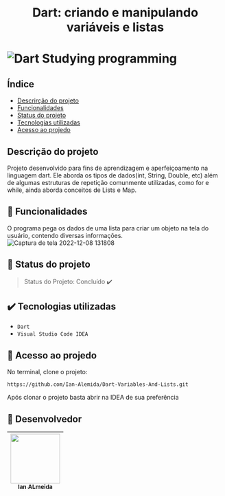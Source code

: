 <h1 align="center"> Dart: criando e manipulando variáveis e listas <h1>

![Dart Studying programming](https://user-images.githubusercontent.com/110541053/206485694-b00d33e3-abe6-49fb-8f14-206a28f66b0f.png)

## Índice 

* [Descrirção do projeto](#descrição-do-projeto)
* [Funcionalidades](#funcionalidades)
* [Status do projeto](#status-do-projeto)
* [Tecnologias utilizadas](tecnologias-utilizadas)
* [Acesso ao projedo](Acesso-ao-projedo)


## Descrição do projeto

Projeto desenvolvido para fins de aprendizagem e aperfeiçoamento na linguagem dart. Ele aborda os tipos de dados(int, String, Double, etc) além de algumas estruturas de repetição comunmente utilizadas, como for e while, ainda aborda conceitos de Lists e Map. 

## 🔨 Funcionalidades

O programa pega os dados de uma lista para criar um objeto na tela do usuário, contendo diversas informações.
![Captura de tela 2022-12-08 131808](https://user-images.githubusercontent.com/110541053/206502711-dcdcbbc3-2600-41af-b28a-f4800879d0c3.png)


## 🚧 Status do projeto

> Status do Projeto: Concluído :heavy_check_mark:


## ✔️ Tecnologias utilizadas

- ``Dart``
- ``Visual Studio Code IDEA``


## 📁 Acesso ao projedo

No terminal, clone o projeto:

``https://github.com/Ian-Alemida/Dart-Variables-And-Lists.git``

Após clonar o projeto basta abrir na IDEA de sua preferência


## 👷 Desenvolvedor

| [<img src="https://user-images.githubusercontent.com/110541053/206540823-6ec6f341-3be2-4ed0-a7a6-ace46a192de6.png" width=115><br><sub>Ian ALmeida</sub>](https://github.com/Ian-Alemida) |
| :---: |

